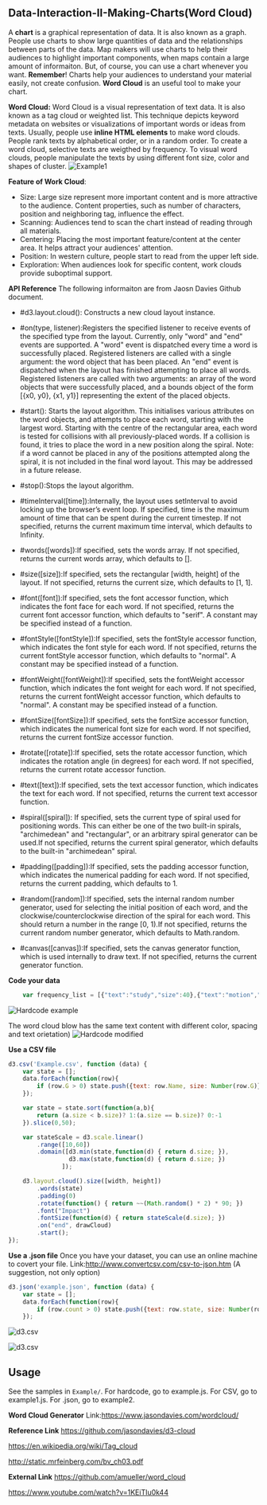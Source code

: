 ## Data-Interaction-II-Making-Charts(Word Cloud)
A **chart** is a graphical representation of data. It is also known as a graph. People use charts to show large quantities of data and the relationships between parts of the data. Map makers will use charts to help their audiences to highlight important components, when maps contain a large amount of informaiton. But, of course, you can use a chart whenever you want. **Remember**! Charts help your audiences to understand your material easily, not create confusion. **Word Cloud** is an useful tool to make your chart.

**Word Cloud:**
Word Cloud is a visual representation of text data. It is also known as a tag cloud or weighted list. This technique depicts keyword metadata on websites or visualizations of important words or ideas from texts. Usually, people use **inline HTML elements** to make word clouds. People rank texts by alphabetical order, or in a random order. To create a word cloud, selective texts are weigthed by frequency. To visual word clouds, people manipulate the texts by using different font size, color and shapes of cluster.
![Example1](https://github.com/winkyt/Data-Interaction-II-Making-charts/blob/master/Img/Example1.png)

**Feature of Work Cloud**:
* Size: Large size represent more important content and is more attractive to the audience. Content properties, such as number of characters, position and neighboring tag, influence the effect. 
* Scanning: Audiences tend to scan the chart instead of reading through all materials. 
* Centering: Placing the most important feature/content at the center area. It helps attract your audiences' attention.
* Position: In western culture, people start to read from the upper left side. 
* Exploration: When audiences look for specific content, work clouds provide suboptimal support. 

**API Reference** 
The following informaiton are from Jaosn Davies Github document.
* #d3.layout.cloud(): Constructs a new cloud layout instance.

* #on(type, listener):Registers the specified listener to receive events of the specified type from the layout. Currently, only "word" and "end" events are supported. A "word" event is dispatched every time a word is successfully placed. Registered listeners are called with a single argument: the word object that has been placed. An "end" event is dispatched when the layout has finished attempting to place all words. Registered listeners are called with two arguments: an array of the word objects that were successfully placed, and a bounds object of the form [{x0, y0}, {x1, y1}] representing the extent of the placed objects.

* #start(): Starts the layout algorithm. This initialises various attributes on the word objects, and attempts to place each word, starting with the largest word. Starting with the centre of the rectangular area, each word is tested for collisions with all previously-placed words. If a collision is found, it tries to place the word in a new position along the spiral.
 Note: if a word cannot be placed in any of the positions attempted along the spiral, it is not included in the final word layout. This may be addressed in a future release.

* #stop():Stops the layout algorithm.

* #timeInterval([time]):Internally, the layout uses setInterval to avoid locking up the browser’s event loop. If specified, time is the maximum amount of time that can be spent during the current timestep. If not specified, returns the current maximum time interval, which defaults to Infinity.

* #words([words]):If specified, sets the words array. If not specified, returns the current words array, which defaults to [].

* #size([size]):If specified, sets the rectangular [width, height] of the layout. If not specified, returns the current size, which defaults to [1, 1].

* #font([font]):If specified, sets the font accessor function, which indicates the font face for each word. If not specified, returns the current font accessor function, which defaults to "serif". A constant may be specified instead of a function.

* #fontStyle([fontStyle]):If specified, sets the fontStyle accessor function, which indicates the font style for each word. If not specified, returns the current fontStyle accessor function, which defaults to "normal". A constant may be specified instead of a function.

* #fontWeight([fontWeight]):If specified, sets the fontWeight accessor function, which indicates the font weight for each word. If not specified, returns the current fontWeight accessor function, which defaults to "normal". A constant may be specified instead of a function.

* #fontSize([fontSize]):If specified, sets the fontSize accessor function, which indicates the numerical font size for each word. If not specified, returns the current fontSize accessor function.

* #rotate([rotate]):If specified, sets the rotate accessor function, which indicates the rotation angle (in degrees) for each word. If not specified, returns the current rotate accessor function. 

* #text([text]):If specified, sets the text accessor function, which indicates the text for each word. If not specified, returns the current text accessor function.

* #spiral([spiral]): If specified, sets the current type of spiral used for positioning words. This can either be one of the two built-in spirals, "archimedean" and "rectangular", or an arbitrary spiral generator can be used.If not specified, returns the current spiral generator, which defaults to the built-in "archimedean" spiral.

* #padding([padding]):If specified, sets the padding accessor function, which indicates the numerical padding for each word. If not specified, returns the current padding, which defaults to 1.

* #random([random]):If specified, sets the internal random number generator, used for selecting the initial position of each word, and the clockwise/counterclockwise direction of the spiral for each word. This should return a number in the range [0, 1).If not specified, returns the current random number generator, which defaults to Math.random.

* #canvas([canvas]):If specified, sets the canvas generator function, which is used internally to draw text. If not specified, returns the current generator function.

**Code your data**
``` javascript
	var frequency_list = [{"text":"study","size":40},{"text":"motion","size":15}];
```
![Hardcode example](https://github.com/winkyt/Data-Interaction-II-Making-charts/blob/master/Img/Hardcode.png)

The word cloud blow has the same text content with different color, spacing and text orietation)
![Hardcode modified](https://github.com/winkyt/Data-Interaction-II-Making-charts/blob/master/Img/Modified%20.png)

**Use a CSV file**
``` javascript
d3.csv('Example.csv', function (data) {
    var state = [];
    data.forEach(function(row){
        if (row.G > 0) state.push({text: row.Name, size: Number(row.G)});
    });

    var state = state.sort(function(a,b){
        return (a.size < b.size)? 1:(a.size == b.size)? 0:-1
    }).slice(0,50);

    var stateScale = d3.scale.linear()
        .range([10,60])
        .domain([d3.min(state,function(d) { return d.size; }),
                 d3.max(state,function(d) { return d.size; })
               ]);

    d3.layout.cloud().size([width, height])
        .words(state)
        .padding(0)
        .rotate(function() { return ~~(Math.random() * 2) * 90; })
        .font("Impact")
        .fontSize(function(d) { return stateScale(d.size); })
        .on("end", drawCloud)
        .start();
});

```
**Use a .json file** 
Once you have your dataset, you can use an online machine to covert your file. 
Link:http://www.convertcsv.com/csv-to-json.htm (A suggestion, not only option)

``` javascript
d3.json('example.json', function (data) {
    var state = [];
    data.forEach(function(row){
        if (row.count > 0) state.push({text: row.state, size: Number(row.count)});
    });
```
![d3.csv](https://github.com/winkyt/Data-Interaction-II-Making-charts/blob/master/Img/CSV.png)

![d3.csv](https://github.com/winkyt/Data-Interaction-II-Making-charts/blob/master/Img/Modified2.png)

## Usage
See the samples in `Example/`. For hardcode, go to example.js. For CSV, go to example1.js. For .json, go to example2.

**Word Cloud Generator**
Link:https://www.jasondavies.com/wordcloud/

**Reference Link**
https://github.com/jasondavies/d3-cloud

https://en.wikipedia.org/wiki/Tag_cloud

http://static.mrfeinberg.com/bv_ch03.pdf

**External Link**
https://github.com/amueller/word_cloud

https://www.youtube.com/watch?v=1KEiTIu0k44
